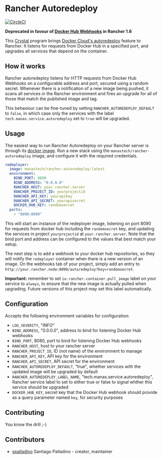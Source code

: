 # Rancher Autoredeploy

[![CircleCI](https://circleci.com/gh/manastech/rancher-autoredeploy/tree/master.svg?style=svg)](https://circleci.com/gh/manastech/rancher-autoredeploy/tree/master)

**Deprecated in favour of [Docker Hub Webhooks](http://rancher.com/docs/rancher/v1.6/en/cattle/webhook-service/#upgrading-a-service-based-on-docker-hub-webhooks) in Rancher 1.6**

This [Crystal](http://crystal-lang.org/) program brings [Docker Cloud's autoredeploy](https://docs.docker.com/docker-cloud/apps/auto-redeploy/) feature to Rancher. It listens for requests from Docker Hub in a specified port, and upgrades all services that depend on the container.

## How it works

Rancher autoredeploy listens for HTTP requests from Docker Hub Webhooks on a configurable address and port, secured using a random secret. Whenever there is a notification of a new image being pushed, it scans all services in the Rancher environment and fires an upgrade for all of those that match the published image and tag.

This behaviour can be fine-tuned by setting `RANCHER_AUTOREDEPLOY_DEFAULT` to `false`, in which case only the services with the label `tech.manas.service.autoredeploy` set to `true` will be upgraded.

## Usage

The easiest way to run Rancher Autoredeploy on your Rancher server is through its [docker image](https://hub.docker.com/r/manastech/rancher-autoredeploy/). Run a new stack using the `manastech/rancher-autoredeploy` image, and configure it with the required credentials.

```yaml
redeployer:
  image: manastech/rancher-autoredeploy:latest
  environment:
    BIND_PORT: 8090
    BIND_ADDRESS: "0.0.0.0"
    RANCHER_HOST: your.rancher.server
    RANCHER_PROJECT_ID: yourprojectid
    RANCHER_API_KEY: yourapikey
    RANCHER_API_SECRET: yourapisecret
    DOCKER_HUB_KEY: randomsecret
  ports:
    - "8090:8090"
```

This will start an instance of the redeployer image, listening on port 8090 for requests from docker hub including the `randomsecret` key, and updating the services in project `yourprojectid` at `your.rancher.server`. Note that the bind port and address can be configured to the values that best match your setup.

The next step is to add a webhook to your docker hub repositories, so they will notify the `redeployer` container when there is a new version of an image. On the webhooks tab of your project, simply add an entry to `http://your.rancher.node:8090/autoredeploy?key=randomsecret`.

**Important:** remember to set `io.rancher.container.pull_image` label on your service to `always`, to ensure that the new image is actually pulled when upgrading. Future versions of this project may set this label automatically.

## Configuration

Accepts the following environment variables for configuration:

* `LOG_SEVERITY`, "INFO"
* `BIND_ADDRESS`, "0.0.0.0", address to bind for listening Docker Hub webhooks
* `BIND_PORT`, 8080, port to bind for listening Docker Hub webhooks
* `RANCHER_HOST`, host to your rancher server
* `RANCHER_PROJECT_ID`, ID (not name) of the environment to manage
* `RANCHER_API_KEY`, API key for the environment
* `RANCHER_API_SECRET`, API secret for the environment
* `RANCHER_AUTOREDEPLOY_DEFAULT`, "true", whether services with the updated image will be upgraded by default
* `RANCHER_AUTOREDEPLOY_LABEL_NAME`, "tech.manas.service.autoredeploy", Rancher service label to set to either true or false to signal whther this service should be upgraded
* `DOCKER_HUB_KEY`, secret key that the Docker Hub webhook should provide as a query parameter named `key`, for security purposes

## Contributing

You know the drill ;-)

## Contributors

- [spalladino](https://github.com/spalladino) Santiago Palladino - creator, maintainer

